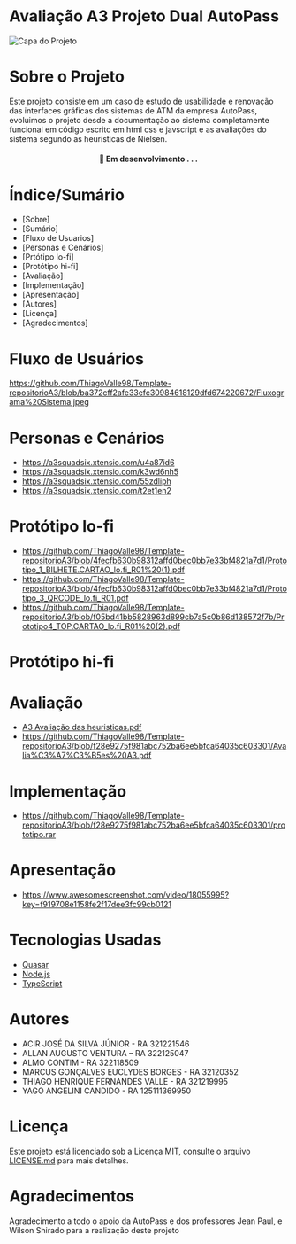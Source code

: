 # Avaliação A3 Projeto Dual AutoPass


![Capa do Projeto](https://picsum.photos/850/280)

# Sobre o Projeto

Este projeto consiste em um caso de estudo de usabilidade e renovação das interfaces gráficas dos sistemas de ATM da empresa AutoPass, evoluimos o projeto desde a documentação ao sistema completamente funcional em código escrito em html css e javscript e as avaliações do sistema segundo as heurísticas de Nielsen.

<h4 align="center"> 
	🚧  Em desenvolvimento . . .
</h4>

# Índice/Sumário

* [Sobre]
* [Sumário]
* [Fluxo de Usuarios]
* [Personas e Cenários]
* [Prtótipo lo-fi]
* [Protótipo hi-fi]
* [Avaliação]
* [Implementação]
* [Apresentação]
* [Autores]
* [Licença]
* [Agradecimentos]


# Fluxo de Usuários
https://github.com/ThiagoValle98/Template-repositorioA3/blob/ba372cff2afe33efc30984618129dfd674220672/Fluxograma%20Sistema.jpeg


# Personas e Cenários

* https://a3squadsix.xtensio.com/u4a87id6
* https://a3squadsix.xtensio.com/k3wd6nh5
* https://a3squadsix.xtensio.com/55zdliph
* https://a3squadsix.xtensio.com/t2et1en2


# Protótipo lo-fi
* https://github.com/ThiagoValle98/Template-repositorioA3/blob/4fecfb630b98312affd0bec0bb7e33bf4821a7d1/Prototipo_1_BILHETE.CARTAO_lo.fi_R01%20(1).pdf
* https://github.com/ThiagoValle98/Template-repositorioA3/blob/4fecfb630b98312affd0bec0bb7e33bf4821a7d1/Prototipo_3_QRCODE_lo.fi_R01.pdf
* https://github.com/ThiagoValle98/Template-repositorioA3/blob/f05bd41bb5828963d899cb7a5c0b86d138572f7b/Prototipo4_TOP.CARTAO_lo.fi_R01%20(2).pdf



# Protótipo hi-fi


# Avaliação
* [A3 Avaliação das heuristicas.pdf](https://github.com/ThiagoValle98/Template-repositorioA3/blob/f28e9275f981abc752ba6ee5bfca64035c603301/A3%20Avalia%C3%A7%C3%A3o%20das%20heuristicas.pdf)
* https://github.com/ThiagoValle98/Template-repositorioA3/blob/f28e9275f981abc752ba6ee5bfca64035c603301/Avalia%C3%A7%C3%B5es%20A3.pdf

# Implementação
* https://github.com/ThiagoValle98/Template-repositorioA3/blob/f28e9275f981abc752ba6ee5bfca64035c603301/prototipo.rar

# Apresentação

* https://www.awesomescreenshot.com/video/18055995?key=f919708e1158fe2f17dee3fc99cb0121

# Tecnologias Usadas

- [Quasar](https://quasar.dev)
- [Node.js](https://nodejs.org/en/)
- [TypeScript](https://www.typescriptlang.org/)



# Autores

* ACIR JOSÉ DA SILVA JÚNIOR - RA 321221546
* ALLAN AUGUSTO VENTURA – RA 322125047
* ALMO CONTIM - RA 322118509
* MARCUS GONÇALVES EUCLYDES BORGES - RA 32120352
* THIAGO HENRIQUE FERNANDES VALLE - RA 321219995
* YAGO ANGELINI CANDIDO - RA 125111369950



# Licença

Este projeto está licenciado sob a Licença MIT,  consulte o arquivo [LICENSE.md](LICENSE.md) para mais detalhes.

# Agradecimentos

Agradecimento a todo o apoio da AutoPass e dos professores Jean Paul, e Wilson Shirado para a realização deste projeto 
